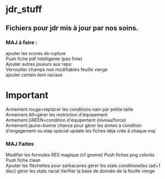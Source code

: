 # jdr_stuff
## Fichiers pour jdr mis à jour par nos soins.

### MAJ à faire :
ajouter les scores de rupture    
Push fiche pdf intelligente (pas finie)  
Ajouter autres joueurs aux repo  
Verrouiller champs non modifiables feuille vierge   
ajouter certain item raciaux

# Important
Armement.rouge=replacer les conditions nain par petite taille
Armement.All=gérer les restriction d'équipement
Armement.GREEN=condition d'équipement (niveau/force)
Armement.jaune=bonne chance pour gérer les armes à condition d'engagement ou stap spécial
update les fiches déja crée à chaque maj   

### MAJ Faites
Modifier les formules RES magique (cf gnome)
Push fiches png colorés
Push fiche clean  
Ajouter les flèchettes pour sarbacanes
gérer les stats conditionelles (ad+1 disc)
gérer les stats racial 
Verifier la base de donnée de la feuille vierge 